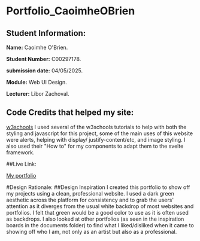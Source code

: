 # Portfolio_CaoimheOBrien

## Student Information: 
**Name:** Caoimhe O'Brien. 
  
**Student Number:** C00297178.
  
**submission date:** 04/05/2025.
 
**Module:** Web UI Design.

**Lecturer:** Libor Zachoval. 

  ## Code Credits that helped my site:
  [w3schools](https://www.w3schools.com/)
  I used several of the w3schools tutorials to help with both the styling and javascript for this project, some of the main uses of this website were alerts, helping with display/ justify-content/etc, and image styling. I also used their "How to" for my components to adapt them to the svelte framework. 

##Live Link:
 
[My portfolio](https://caoimheobrien.github.io/Portfolio_CaoimheOBrien/) 
  
#Design Rationale:
##Design Inspiration
I created this portfolio to show off my projects using a clean, professional website. I used a dark green aesthetic across the platform for consistency and to grab the users' attention as it diverges from the usual white backdrop of most websites and portfolios. I felt that green would be a good color to use as it is often used as backdrops. I also looked at other portfolios (as seen in the inspiration boards in the documents folder) to find what I liked/disliked when it came to showing off who I am, not only as an artist but also as a professional. 


